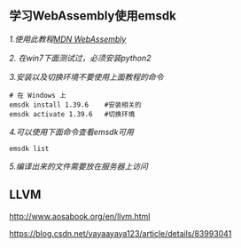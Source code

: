 ## 学习WebAssembly使用emsdk
*1.使用此教程[MDN WebAssembly](https://developer.mozilla.org/zh-CN/docs/WebAssembly/C_to_wasm)*

*2. 在win7下面测试过，必须安装python2*

*3.安装以及切换环境不要使用上面教程的命令*
```
# 在 Windows 上
emsdk install 1.39.6    #安装相关的
emsdk activate 1.39.6   #切换环境
```

*4.可以使用下面命令查看emsdk可用*
```
emsdk list
```
*5.编译出来的文件需要放在服务器上访问*

## LLVM
<http://www.aosabook.org/en/llvm.html>

<https://blog.csdn.net/yayaayaya123/article/details/83993041>